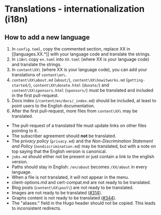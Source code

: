 
# Translations - internationalization (i18n)

## How to add a new language

1. In `config.toml`, copy the commented section, replace XX in [[languages.XX.*]] with your language code and translate the strings.
2. In `i18n\` copy `en.toml` into `XX.toml` (where XX is your language code) and translate the strings.
3. In `content\XX\` (where XX is your language code), you can add your translations of `content\en\`.
4.  `content\XX\about.md` (`about/`), `content\XX\howitworks.md` (`getting-started/`), `content\XX\donate.html` (`donate/`) and `content\XX\sponsors.html` (`sponsors/`) must be translated and included in the first pull-request.
5. Docs index (`/content/en/docs/_index.md`) should be included, at least to point users to the English documentation.
6. After the first pull-request, more files from `content\XX\` may be translated.

* The pull-request of a translated file must update links on other files pointing to it.
* The subscriber agreement should **not** be translated.
* The *privacy policy* (`privacy.md`) and the *Non-Discrimination Statement and Policy* (`nondiscrimination.md`) may be translated, but with a note on top saying that the English version is canonical.
* `jobs.md` should either not be present or just contain a link to the english version.
* Paths should stay in English: `/en/about` becomes `/XX/about` in every language.
* When a file is not translated, it will not appear in the menu.
* client-options.md and cert-compat.md are not ready to be translated.
* Blog posts (`content\XX\post\`) are not ready to be translated.
* Images are not ready to be translated ([#314](https://github.com/letsencrypt/website/issues/314)).
* Graphs content is not ready to be translated ([#344](https://github.com/letsencrypt/website/issues/344)).
* The "aliases:" field in the Hugo header should not be copied. This leads to
  inconsistent redirects.
